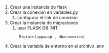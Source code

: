 1. Crear una instancia de flask
2. Crear la conexion en variables.py
    1. configurar el link de conexion
3. Crear la instancia de migraciones
    1. usar FLASK DB INIT
    ``` 
        Migrate(app=app , db=conexion)
    ```
4. Crear la variable de entorno en el archivo .env
